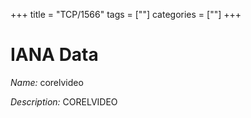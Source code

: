 +++
title = "TCP/1566"
tags = [""]
categories = [""]
+++

# IANA Data

_Name:_ corelvideo

_Description:_ CORELVIDEO

